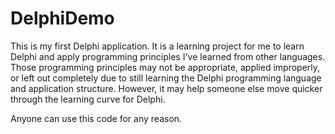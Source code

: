 # DelphiDemo
This is my first Delphi application. It is a learning project for me to learn Delphi and apply programming principles I've learned from other languages. Those programming principles may not be appropriate, applied improperly, or left out completely due to still learning the Delphi programming language and application structure. However, it may help someone else move quicker through the learning curve for Delphi.

Anyone can use this code for any reason.
